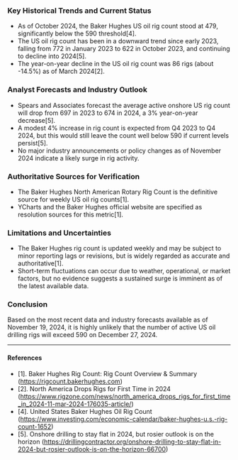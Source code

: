 ### Key Historical Trends and Current Status

- As of October 2024, the Baker Hughes US oil rig count stood at 479, significantly below the 590 threshold[4].
- The US oil rig count has been in a downward trend since early 2023, falling from 772 in January 2023 to 622 in October 2023, and continuing to decline into 2024[5].
- The year-on-year decline in the US oil rig count was 86 rigs (about -14.5%) as of March 2024[2].

### Analyst Forecasts and Industry Outlook

- Spears and Associates forecast the average active onshore US rig count will drop from 697 in 2023 to 674 in 2024, a 3% year-on-year decrease[5].
- A modest 4% increase in rig count is expected from Q4 2023 to Q4 2024, but this would still leave the count well below 590 if current levels persist[5].
- No major industry announcements or policy changes as of November 2024 indicate a likely surge in rig activity.

### Authoritative Sources for Verification

- The Baker Hughes North American Rotary Rig Count is the definitive source for weekly US oil rig counts[1].
- YCharts and the Baker Hughes official website are specified as resolution sources for this metric[1].

### Limitations and Uncertainties

- The Baker Hughes rig count is updated weekly and may be subject to minor reporting lags or revisions, but is widely regarded as accurate and authoritative[1].
- Short-term fluctuations can occur due to weather, operational, or market factors, but no evidence suggests a sustained surge is imminent as of the latest available data.

### Conclusion

Based on the most recent data and industry forecasts available as of November 19, 2024, it is highly unlikely that the number of active US oil drilling rigs will exceed 590 on December 27, 2024.

---

#### References

- [1]. Baker Hughes Rig Count: Rig Count Overview & Summary (https://rigcount.bakerhughes.com)
- [2]. North America Drops Rigs for First Time in 2024 (https://www.rigzone.com/news/north_america_drops_rigs_for_first_time_in_2024-11-mar-2024-176035-article/)
- [4]. United States Baker Hughes Oil Rig Count (https://www.investing.com/economic-calendar/baker-hughes-u.s.-rig-count-1652)
- [5]. Onshore drilling to stay flat in 2024, but rosier outlook is on the horizon (https://drillingcontractor.org/onshore-drilling-to-stay-flat-in-2024-but-rosier-outlook-is-on-the-horizon-66700)